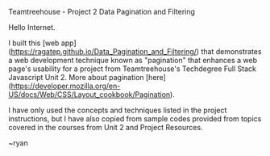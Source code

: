 Teamtreehouse - Project 2
Data Pagination and Filtering

Hello Internet.

I built this [web app] (https://ragatep.github.io/Data_Pagination_and_Filtering/) that demonstrates a web development technique known as "pagination" that enhances a web page's usability for a project from Teamtreehouse's Techdegree Full Stack Javascript Unit 2. More about pagination [here] (https://developer.mozilla.org/en-US/docs/Web/CSS/Layout_cookbook/Pagination).

I have only used the concepts and techniques listed in the project instructions, but I have also copied from sample codes provided from topics covered in the courses from Unit 2 and Project Resources.

~ryan
